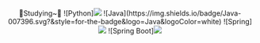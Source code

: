 <div align="center"> 
      📖Studying~📖
      ![Python]<img src="https://img.shields.io/badge/Python-3776AB?style=flat&logo=Python&logoColor=white"/>
      ![Java](https://img.shields.io/badge/Java-007396.svg?&style=for-the-badge&logo=Java&logoColor=white)
      ![Spring]<img src="https://img.shields.io/badge/Spring-6DB33F?style=flat&logo=Spring&logoColor=white"/>
      ![Spring Boot]<img src="https://img.shields.io/badge/Spring Boot-6DB33F?style=flat&logo=Spring Boot&logoColor=white"/>
   
   
</div>
